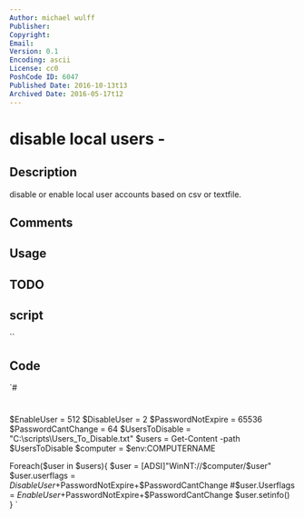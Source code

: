 ```yaml
---
Author: michael wulff
Publisher: 
Copyright: 
Email: 
Version: 0.1
Encoding: ascii
License: cc0
PoshCode ID: 6047
Published Date: 2016-10-13t13
Archived Date: 2016-05-17t12
---
```


# disable local users - 

## Description

disable or enable local user accounts based on csv or textfile.

## Comments



## Usage



## TODO



## script

``

## Code

`#
 #
 $EnableUser = 512
 $DisableUser = 2
 $PasswordNotExpire = 65536
 $PasswordCantChange = 64
 $UsersToDisable = "C:\scripts\Users_To_Disable.txt"
 $users = Get-Content -path $UsersToDisable
 $computer = $env:COMPUTERNAME
 
 
 Foreach($user in $users){
  $user = [ADSI]"WinNT://$computer/$user"
  $user.userflags = $DisableUser+$PasswordNotExpire+$PasswordCantChange
  #$user.Userflags = $EnableUser+$PasswordNotExpire+$PasswordCantChange
  $user.setinfo()
 }
`

